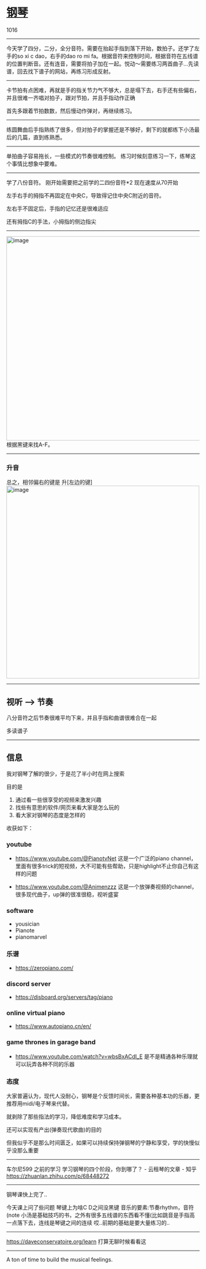 # [钢琴](https://github.com/zerone0x/tmpbackup/issues/82)

1016

---

今天学了四分，二分，全分音符。需要在抬起手指到落下开始，数拍子。还学了左手的so xi c dao，右手的dao ro mi fa。根据音符来控制时间，根据音符在五线谱的位置判断音。还有连音，需要将拍子加在一起。悦动～需要练习两首曲子…先读谱，回去找下谱子的网站，再练习形成反射。

---

卡节拍有点困难，再就是手的指关节力气不够大，总是塌下去，右手还有些偏右，并且很难一齐唱对拍子，跟对节拍，并且手指动作正确

首先多跟着节拍数数，然后慢动作弹对，再继续练习。

---

练圆舞曲后手指熟练了很多，但对拍子的掌握还是不够好，剩下的就都练下小汤最后的几篇，直到练熟悉。

---

单拍曲子容易拖长，一些模式的节奏很难控制。
练习时候刻意练习一下，练琴这个事情比想象中要难。

---

学了八份音符。
刚开始需要把之前学的二四份音符*2
现在速度从70开始

左手右手的拇指不再固定在中央C，导致得记住中央C附近的音符。

左右手不固定后，手指的记忆还是很难适应


还有拇指C的手法，小拇指的侧边指尖

---

<img width="533" alt="image" src="https://user-images.githubusercontent.com/39543393/202186315-d21e97ec-7ee6-4d85-abf9-3e3c0ec34f81.png">
根据黑键来找A-F。

---

### 升音
总之，相邻偏右的键是 升[左边的键]
<img width="503" alt="image" src="https://user-images.githubusercontent.com/39543393/202190146-67015dba-8237-419c-829a-ad8cddfa2b91.png">


---

## 视听 --> 节奏
八分音符之后节奏很难平均下来，并且手指和曲谱很难合在一起

多读谱子

---

## 信息

我对钢琴了解的很少，于是花了半小时在网上搜索

目的是
1. 通过看一些很享受的视频来激发兴趣 
2. 找些有意思的软件/网页来看大家是怎么玩的 
3. 看大家对钢琴的态度是怎样的

收获如下：
### youtube
- https://www.youtube.com/@PianotvNet 这是一个广泛的piano channel，里面有很多trick的短视频，大不可能有些帮助，只是highlight不止你自己有这样的问题

- https://www.youtube.com/@Animenzzz 这是一个放弹奏视频的channel，很多现代曲子，up弹的很准很稳，视听盛宴

### software
- yousician
- Pianote 
- pianomarvel

### 乐谱
- https://zeropiano.com/

### discord server
- https://disboard.org/servers/tag/piano

### online virtual piano 
- https://www.autopiano.cn/en/

### game thrones in garage band 
- https://www.youtube.com/watch?v=wbsBxACdI_E
是不是精通各种乐理就可以玩弄各种不同的乐器

### 态度

大家普遍认为，现代人没耐心，钢琴是个反馈时间长，需要各种基本功的乐器，更推荐用midi/电子琴来代替。

就剥除了那些指法的学习，降低难度和学习成本。

还可以实现有产出(弹奏现代歌曲)的目的

但我似乎不是那么时间匮乏，如果可以持续保持弹钢琴的宁静和享受，学的快慢似乎没那么重要



---

车尔尼599
之前的学习 学习钢琴的四个阶段，你到哪了？ - 云租琴的文章 - 知乎
https://zhuanlan.zhihu.com/p/68448272

---

钢琴课快上完了..

今天课上问了些问题
琴键上为啥C D之间没黑键
音乐的要素:节奏rhythm，音符(note
小汤是基础技巧的书，之外有很多五线谱的东西看不懂(比如跳音是手指高一点落下去，连线是琴键之间的连续
哎..前期的基础是要大量练习的..


---

https://daveconservatoire.org/learn 打算无聊时候看看这

---

A ton of time to build the musical feelings.